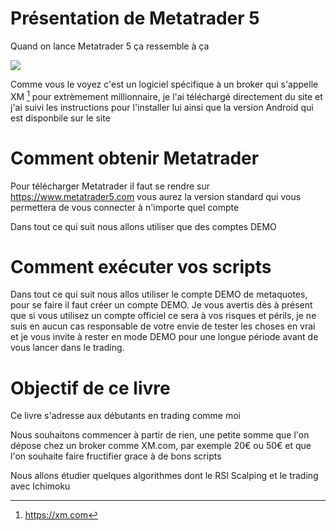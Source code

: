 # Présentation de Metatrader 5

Quand on lance Metatrader 5 ça ressemble à ça

![](images/mt5.png)

Comme vous le voyez c'est un logiciel spécifique à un broker qui s'appelle XM [^XM] pour extrèmement millionnaire, je l'ai téléchargé directement du site et j'ai suivi les instructions pour l'installer lui ainsi que la version Android qui est disponbile sur le site

[^XM]: https://xm.com


# Comment obtenir Metatrader

Pour télécharger Metatrader il faut se rendre sur https://www.metatrader5.com vous aurez la version standard qui vous permettera de vous connecter à n'importe quel compte

Dans tout ce qui suit nous allons utiliser que des comptes DEMO

# Comment exécuter vos scripts

Dans tout ce qui suit nous allos utiliser le compte DEMO de metaquotes, pour se faire il faut créer un compte DEMO. Je vous avertis dès à présent que si vous utilisez un compte officiel ce sera à vos risques et périls, je ne suis en aucun cas responsable de votre envie de tester les choses en vrai et je vous invite à rester en mode DEMO pour une longue période avant de vous lancer dans le trading.

# Objectif de ce livre

Ce livre s'adresse aux débutants en trading comme moi

Nous souhaitons commencer à partir de rien, une petite somme que l'on dépose chez un broker comme XM.com, par exemple 20€ ou 50€ et que l'on souhaite faire fructifier grace à de bons scripts

Nous allons étudier quelques algorithmes dont le RSI Scalping et le trading avec Ichimoku
